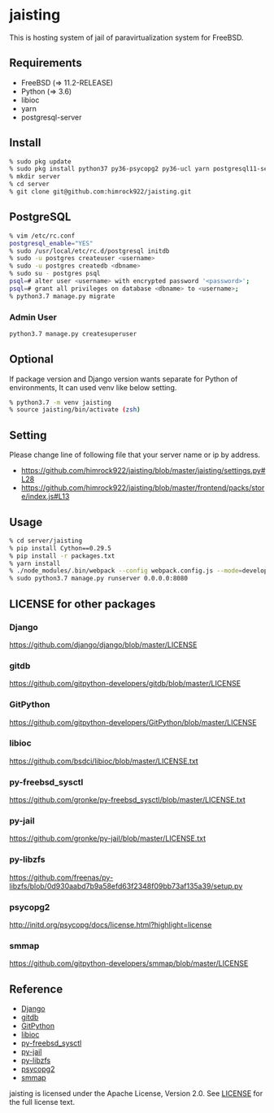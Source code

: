 # jaisting

This is hosting system of jail of paravirtualization system  for FreeBSD.

## Requirements

* FreeBSD (=> 11.2-RELEASE)
* Python (=> 3.6)
* libioc
* yarn
* postgresql-server

## Install

```bash
% sudo pkg update
% sudo pkg install python37 py36-psycopg2 py36-ucl yarn postgresql11-server rsync
% mkdir server
% cd server
% git clone git@github.com:himrock922/jaisting.git
```

## PostgreSQL

```bash
% vim /etc/rc.conf
postgresql_enable="YES"
% sudo /usr/local/etc/rc.d/postgresql initdb
% sudo -u postgres createuser <username>
% sudo -u postgres createdb <dbname>
% sudo su - postgres psql
psql=# alter user <username> with encrypted password '<password>';
psql=# grant all privileges on database <dbname> to <username>;
% python3.7 manage.py migrate
```

### Admin User

```bash
python3.7 manage.py createsuperuser
```

## Optional

If package version and Django version wants separate for Python of environments,
It can used venv like below setting.

```bash
% python3.7 -m venv jaisting
% source jaisting/bin/activate (zsh)
```

## Setting

Please change line of following file that your server name or ip by address.

* https://github.com/himrock922/jaisting/blob/master/jaisting/settings.py#L28
* https://github.com/himrock922/jaisting/blob/master/frontend/packs/store/index.js#L13

## Usage

```bash
% cd server/jaisting
% pip install Cython==0.29.5
% pip install -r packages.txt
% yarn install
% ./node_modules/.bin/webpack --config webpack.config.js --mode=development
% sudo python3.7 manage.py runserver 0.0.0.0:8080
```

## LICENSE for other packages

### Django

https://github.com/django/django/blob/master/LICENSE

### gitdb

https://github.com/gitpython-developers/gitdb/blob/master/LICENSE

### GitPython

https://github.com/gitpython-developers/GitPython/blob/master/LICENSE

### libioc

https://github.com/bsdci/libioc/blob/master/LICENSE.txt

### py-freebsd_sysctl

https://github.com/gronke/py-freebsd_sysctl/blob/master/LICENSE.txt

### py-jail

https://github.com/gronke/py-jail/blob/master/LICENSE.txt

### py-libzfs

https://github.com/freenas/py-libzfs/blob/0d930aabd7b9a58efd63f2348f09bb73af135a39/setup.py

### psycopg2

http://initd.org/psycopg/docs/license.html?highlight=license

### smmap

https://github.com/gitpython-developers/smmap/blob/master/LICENSE

## Reference

* [Django](https://github.com/django/django)
* [gitdb](https://github.com/gitpython-developers/gitdb)
* [GitPython](https://github.com/gitpython-developers/GitPython)
* [libioc](https://github.com/bsdci/libioc)
* [py-freebsd_sysctl](https://github.com/gronke/py-freebsd_sysctl)
* [py-jail](https://github.com/gronke/py-jail)
* [py-libzfs](https://github.com/freenas/py-libzfs)
* [psycopg2](http://initd.org/psycopg/)
* [smmap](https://github.com/gitpython-developers/smmap)

jaisting is licensed under the Apache License, Version 2.0. See [LICENSE](LICENSE) for the full license text.